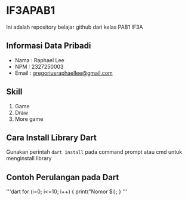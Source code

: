 # IF3APAB1
Ini adalah repository belajar github dari kelas PAB1 IF3A

## Informasi Data Pribadi
- Nama  : Raphael Lee
- NPM   : 2327250003
- Email : gregoriusraphaellee@gmail.com

## Skill
1. Game
2. Draw
3. More game

## Cara Install Library Dart
Gunakan perintah ``dart install`` pada command prompt atau cmd untuk menginstall library

## Contoh Perulangan pada Dart
'''dart
for (i=0; i<=10; i++) {
    print("Nomor $i);
}
'''